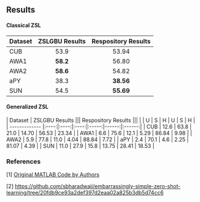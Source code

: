 ## Results

#### Classical ZSL

| Dataset       | ZSLGBU Results| Respository Results |
| ------------- |:-------------:|:-------------------:|
| CUB           |     53.9      | 	     53.94 		  |
| AWA1          |   **58.2**    |        56.80        |
| AWA2          |   **58.6**    |        54.82        |
| aPY           |     38.3      |      **38.56**      |
| SUN           |     54.5      |      **55.69**      |

#### Generalized ZSL

| Dataset       |  ZSLGBU Results  ||| Respository Results  |||
|               |   U  |  S   |  H   |   U   |   S   |    H   |
| ------------- |:----:|:----:|:----:|:-----:|------:|:------:|
| CUB           | 12.6 | 63.8 | 21.0 | 14.70 | 56.53 |  23.34 |
| AWA1          | 6.6  | 75.6 | 12.1 | 5.29  | 86.84  | 9.98  |
| AWA2          | 5.9  | 77.8 | 11.0 | 4.04  | 88.84  | 7.72  |
| aPY           | 2.4  | 70.1 | 4.6  | 2.25  | 81.07  | 4.39  |
| SUN           | 11.0 | 27.9 | 15.8 | 13.75 | 28.41  | 18.53 |

### References

[1] [Original MATLAB Code by Authors](https://github.com/bernard24/Embarrassingly-simple-ZSL)

[2] https://github.com/sbharadwajj/embarrassingly-simple-zero-shot-learning/tree/20fdb9ce93a2def397d2eaa02a825b3db5d74cc6